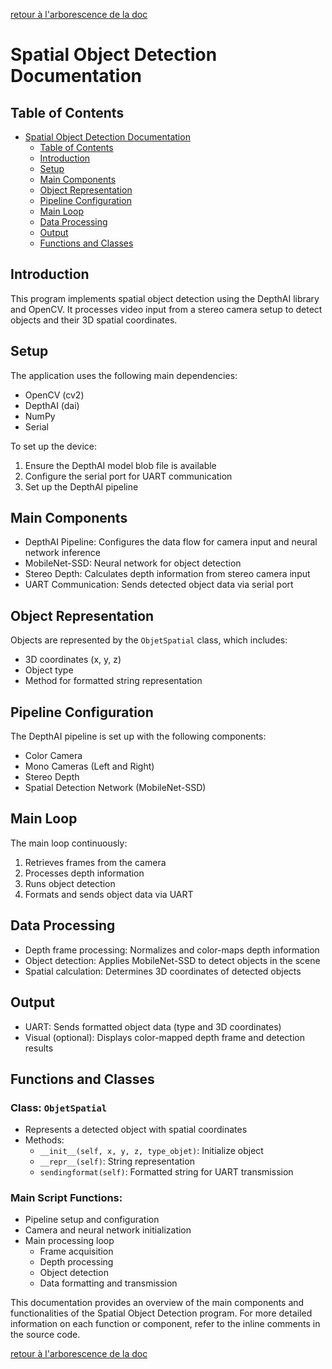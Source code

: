 [retour à l'arborescence de la doc](../README.md)
# Spatial Object Detection Documentation

## Table of Contents
- [Spatial Object Detection Documentation](#spatial-object-detection-documentation)
  - [Table of Contents](#table-of-contents)
  - [Introduction](#introduction)
  - [Setup](#setup)
  - [Main Components](#main-components)
  - [Object Representation](#object-representation)
  - [Pipeline Configuration](#pipeline-configuration)
  - [Main Loop](#main-loop)
  - [Data Processing](#data-processing)
  - [Output](#output)
  - [Functions and Classes](#functions-and-classes)

## Introduction

This program implements spatial object detection using the DepthAI library and OpenCV. It processes video input from a stereo camera setup to detect objects and their 3D spatial coordinates.

## Setup

The application uses the following main dependencies:
- OpenCV (cv2)
- DepthAI (dai)
- NumPy
- Serial

To set up the device:

1. Ensure the DepthAI model blob file is available
2. Configure the serial port for UART communication
3. Set up the DepthAI pipeline

## Main Components

- DepthAI Pipeline: Configures the data flow for camera input and neural network inference
- MobileNet-SSD: Neural network for object detection
- Stereo Depth: Calculates depth information from stereo camera input
- UART Communication: Sends detected object data via serial port

## Object Representation

Objects are represented by the `ObjetSpatial` class, which includes:
- 3D coordinates (x, y, z)
- Object type
- Method for formatted string representation

## Pipeline Configuration

The DepthAI pipeline is set up with the following components:
- Color Camera
- Mono Cameras (Left and Right)
- Stereo Depth
- Spatial Detection Network (MobileNet-SSD)

## Main Loop

The main loop continuously:
1. Retrieves frames from the camera
2. Processes depth information
3. Runs object detection
4. Formats and sends object data via UART

## Data Processing

- Depth frame processing: Normalizes and color-maps depth information
- Object detection: Applies MobileNet-SSD to detect objects in the scene
- Spatial calculation: Determines 3D coordinates of detected objects

## Output

- UART: Sends formatted object data (type and 3D coordinates)
- Visual (optional): Displays color-mapped depth frame and detection results

## Functions and Classes

### Class: `ObjetSpatial`
- Represents a detected object with spatial coordinates
- Methods:
  - `__init__(self, x, y, z, type_objet)`: Initialize object
  - `__repr__(self)`: String representation
  - `sendingformat(self)`: Formatted string for UART transmission

### Main Script Functions:
- Pipeline setup and configuration
- Camera and neural network initialization
- Main processing loop
  - Frame acquisition
  - Depth processing
  - Object detection
  - Data formatting and transmission

This documentation provides an overview of the main components and functionalities of the Spatial Object Detection program. For more detailed information on each function or component, refer to the inline comments in the source code.

[retour à l'arborescence de la doc](../README.md)